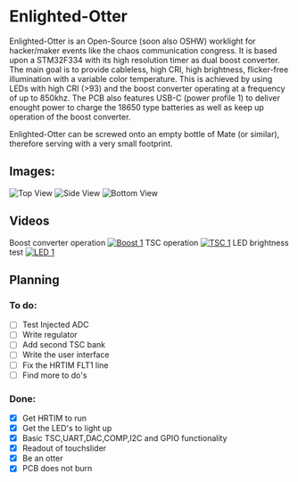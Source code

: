 # Enlighted-Otter

Enlighted-Otter is an Open-Source (soon also OSHW) worklight for hacker/maker events like the chaos communication congress. It is based upon a STM32F334 with its high resolution timer as dual boost 
converter. The main goal is to provide cableless, high CRI, high brightness, flicker-free illumination with a variable color temperature. This is achieved by using LEDs with high CRI (>93) and the boost converter operating at a frequency of up to 850khz. The PCB also features USB-C (power profile 1) to deliver enought power to charge the 18650 type batteries as well as keep up operation of the boost converter.

Enlighted-Otter can be screwed onto an empty bottle of Mate (or similar), therefore serving with a very small footprint.

## Images:

![Top View](https://raw.githubusercontent.com/Jan--Henrik/Enlighted-Otter/master/Images/Enlighted_Otter_1.jpeg)
![Side View](https://raw.githubusercontent.com/Jan--Henrik/Enlighted-Otter/master/Images/Enlighted_Otter_2.jpeg)
![Bottom View](https://raw.githubusercontent.com/Jan--Henrik/Enlighted-Otter/master/Images/Enlighted_Otter_3.jpeg)

## Videos
Boost converter operation
[![Boost 1](https://img.youtube.com/vi/A-QjU9mWTO4/0.jpg)](https://youtu.be/A-QjU9mWTO4)
TSC operation
[![TSC 1](https://img.youtube.com/vi/ADD4yiM9S0Q/0.jpg)](https://youtu.be/ADD4yiM9S0Q)
LED brightness test
[![LED 1](https://img.youtube.com/vi/DC_eAY72nbw/0.jpg)](https://youtu.be/DC_eAY72nbw)

## Planning

### To do:

- [ ] Test Injected ADC
- [ ] Write regulator
- [ ] Add second TSC bank
- [ ] Write the user interface
- [ ] Fix the HRTIM FLT1 line
- [ ] Find more to do's

### Done:

- [x] Get HRTIM to run
- [x] Get the LED's to light up
- [x] Basic TSC,UART,DAC,COMP,I2C and GPIO functionality
- [x] Readout of touchslider
- [x] Be an otter
- [x] PCB does not burn

